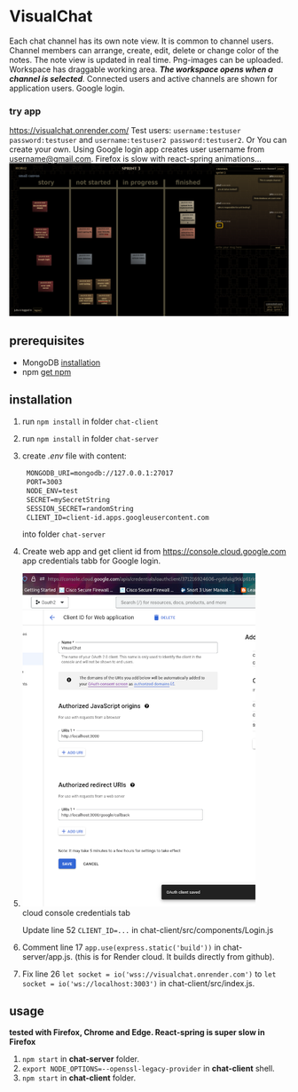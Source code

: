 # VisualChat
Each chat channel has its own note view. It is common to channel users. Channel members can arrange, create, edit, delete or change color of the notes. The note view is updated in real time. Png-images can be uploaded. Workspace has draggable working area. ___The workspace opens when a channel is selected___. Connected users and active channels are shown for application users. Google login.  
### try app
https://visualchat.onrender.com/ Test users: `username:testuser password:testuser` and `username:testuser2 password:testuser2`. Or You can create your own. Using Google login app creates user username from username@gmail.com. Firefox is slow with react-spring animations...   
![Image of note view](https://github.com/juhaj77/VisualChat/blob/master/images/UI_n.png)
## prerequisites

* MongoDB [installation](https://docs.mongodb.com/manual/installation/)
* npm [get npm](https://www.npmjs.com/get-npm)

## installation

1. run `npm install` in folder `chat-client`
1. run `npm install` in folder `chat-server`
1. create _.env_ file with content:
   ```
    MONGODB_URI=mongodb://127.0.0.1:27017
    PORT=3003
    NODE_ENV=test
    SECRET=mySecretString
    SESSION_SECRET=randomString
    CLIENT_ID=client-id.apps.googleusercontent.com
   ```
    into folder `chat-server`
1. Create web app and get client id from https://console.cloud.google.com app credentials tabb for Google login.
2. 
   ![Image for oauth credentials](https://github.com/juhaj77/VisualChat/blob/master/images/oauth2.png)    
   cloud console credentials tab
   
   Update line 52 `CLIENT_ID=...` in chat-client/src/components/Login.js
1. Comment line 17 `app.use(express.static('build'))` in chat-server/app.js. (this is for Render cloud. It builds directly from github).
1. Fix line 26 `let socket = io('wss://visualchat.onrender.com')` to `let socket = io('ws://localhost:3003')`  in chat-client/src/index.js.   
   
## usage

____tested with Firefox, Chrome and Edge. React-spring is super slow in Firefox____

1. `npm start` in **chat-server** folder.
1. `export NODE_OPTIONS=--openssl-legacy-provider` in **chat-client** shell.
1. `npm start` in **chat-client** folder.



